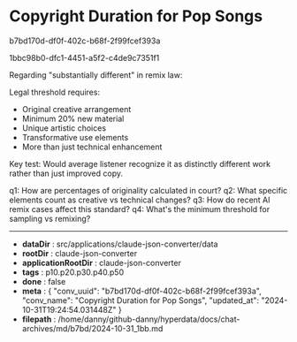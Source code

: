 # Copyright Duration for Pop Songs

b7bd170d-df0f-402c-b68f-2f99fcef393a

1bbc98b0-dfc1-4451-a5f2-c4de9c7351f1

 Regarding "substantially different" in remix law:

Legal threshold requires:
- Original creative arrangement
- Minimum 20% new material
- Unique artistic choices
- Transformative use elements
- More than just technical enhancement

Key test: Would average listener recognize it as distinctly different work rather than just improved copy.

q1: How are percentages of originality calculated in court?
q2: What specific elements count as creative vs technical changes?
q3: How do recent AI remix cases affect this standard?
q4: What's the minimum threshold for sampling vs remixing?

---

* **dataDir** : src/applications/claude-json-converter/data
* **rootDir** : claude-json-converter
* **applicationRootDir** : claude-json-converter
* **tags** : p10.p20.p30.p40.p50
* **done** : false
* **meta** : {
  "conv_uuid": "b7bd170d-df0f-402c-b68f-2f99fcef393a",
  "conv_name": "Copyright Duration for Pop Songs",
  "updated_at": "2024-10-31T19:24:54.031448Z"
}
* **filepath** : /home/danny/github-danny/hyperdata/docs/chat-archives/md/b7bd/2024-10-31_1bb.md